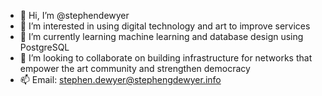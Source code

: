 - 👋 Hi, I’m @stephendewyer
- 👀 I’m interested in using digital technology and art to improve services
- 🌱 I’m currently learning machine learning and database design using PostgreSQL
- 💞️ I’m looking to collaborate on building infrastructure for networks that empower the art community and strengthen democracy
- 📫 Email: stephen.dewyer@stephengdewyer.info
<!---
stephendewyer/stephendewyer is a ✨ special ✨ repository because its `README.md` (this file) appears on your GitHub profile.
You can click the Preview link to take a look at your changes.
--->
